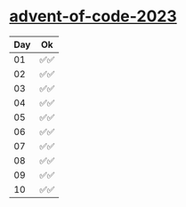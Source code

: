 # [advent-of-code-2023](https://adventofcode.com/)

| Day | Ok   |
| --- | ---- |
| 01  | ✅✅ |
| 02  | ✅✅ |
| 03  | ✅✅ |
| 04  | ✅✅ |
| 05  | ✅✅ |
| 06  | ✅✅ |
| 07  | ✅✅ |
| 08  | ✅✅ |
| 09  | ✅✅ |
| 10  | ✅✅ |
